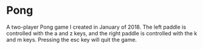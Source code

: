 # Pong
A two-player Pong game I created in January of 2018. The left paddle is controlled with the a and z keys, and the right paddle is controlled with the k and m keys. Pressing the esc key will quit the game.
